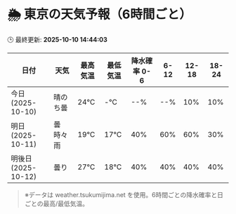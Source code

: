 # 🌦️ 東京の天気予報（6時間ごと）

🕒 最終更新: **2025-10-10 14:44:03**

| 日付 | 天気 | 最高気温 | 最低気温 | 降水確率 0-6 | 6-12 | 12-18 | 18-24 |
|------|------|----------|----------|------------|------|------|------|
| 今日 (2025-10-10) | 晴のち曇 | 24℃ | -℃ | --% | --% | 10% | 10% |
| 明日 (2025-10-11) | 曇時々雨 | 19℃ | 17℃ | 40% | 60% | 60% | 30% |
| 明後日 (2025-10-12) | 曇り | 27℃ | 18℃ | 40% | 40% | 40% | 40% |

> ※データは weather.tsukumijima.net を使用。6時間ごとの降水確率と日ごとの最高/最低気温。